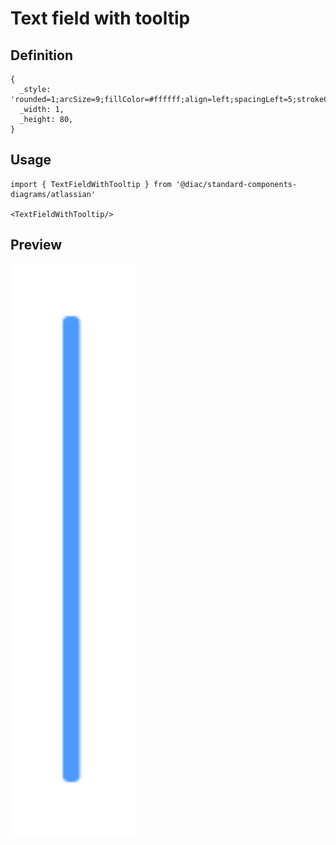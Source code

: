 # Text field with tooltip

## Definition

```
{
  _style: 'rounded=1;arcSize=9;fillColor=#ffffff;align=left;spacingLeft=5;strokeColor=#4C9AFF;html=1;strokeWidth=2;fontSize=12',
  _width: 1,
  _height: 80,
}
```

## Usage

```
import { TextFieldWithTooltip } from '@diac/standard-components-diagrams/atlassian'

<TextFieldWithTooltip/>
```

## Preview

<img src="./text-field-with-tooltip.png" width="200"/>

